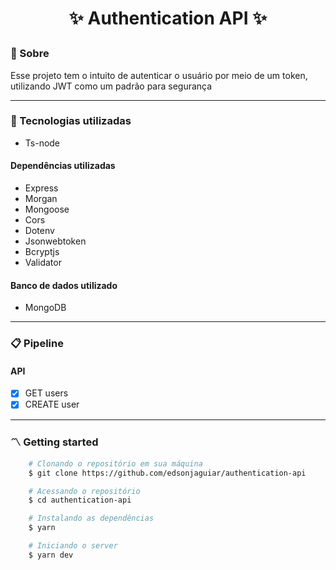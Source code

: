 <h1 style="text-align: center">
    <p>✨ Authentication API ✨</p>
</h1>

### 🧾 Sobre

<p>Esse projeto tem o intuito de autenticar o usuário por meio de um token, utilizando JWT como um padrão para segurança</p>

---

### 🚀 Tecnologias utilizadas

-   Ts-node

#### Dependências utilizadas

-   Express
-   Morgan
-   Mongoose
-   Cors
-   Dotenv
-   Jsonwebtoken
-   Bcryptjs
-   Validator

#### Banco de dados utilizado

-   MongoDB

---

### 📋 Pipeline

#### API

-   [x] GET users
-   [x] CREATE user

---

### 〽️ Getting started

```zsh
    # Clonando o repositório em sua máquina
    $ git clone https://github.com/edsonjaguiar/authentication-api

    # Acessando o repositório
    $ cd authentication-api

    # Instalando as dependências
    $ yarn

    # Iniciando o server
    $ yarn dev
```
